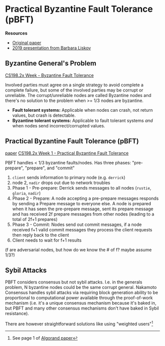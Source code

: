 # Practical Byzantine Fault Tolerance (pBFT)

**Resources**

* [Original paper](https://pmg.csail.mit.edu/papers/osdi99.pdf)
* [2019 presentation from Barbara Liskov](https://www.youtube.com/watch?v=S2Hqd7v6Xn4)

## Byzantine General's Problem

[CS198.2x Week - Byzantine Fault Tolerance](https://www.youtube.com/watch?v=3wUp5V-4s8Y)

Involved parties must agree on a single strategy to avoid complete a complete failure, but some of the involved parties may be corrupt or unreliable. The corrupt/unreliable nodes are called Byzantine nodes and there's no solution to the problem when >= 1/3 nodes are byzantine.

* **Fault tolerant systems:** Applicable when nodes can crash, not return values, but crash is detectable.
* **Byzantine tolerant systems:** Applicable to fault tolerant systems _and_ when nodes send incorrect/corrupted values.

## Practical Byzantine Fault Tolerance (pBFT)

[paper](https://pmg.csail.mit.edu/papers/osdi99.pdf)
[CS198.2x Week 1 - Practical Byzantine Fault Tolerance](https://www.youtube.com/watch?v=IafgKJN3nwU)

PBFT handles < 1/3 byzantine faults/nodes. Has three phases: "pre-prepare", "prepare", and "commit"

1. `client` sends information to primary node (e.g. `derrick`)
2. node 2, `nadir` drops out due to network troubles
3. Phase 1 - Pre-prepare: Derrick sends messages to all nodes (`rustie`, `gloria`, `nadir`)
4. Phase 2 - Prepare: A node accepting a pre-prepare messages responds by sending a Prepare message to everyone else. A node is prepared when it has seen the pre-prepare message, sent its prepare message and has received 2f prepare messages from other nodes (leading to a total of 2f+1 prepares)
5. Phase 3 - Commit: Nodes send out commit messages, if a node received f+1 valid commit messages they process the client requests then reply back to the client
6. Client needs to wait for f+1 results

(f are adversarial nodes, but how do we know the # of f? maybe assume 1/3?)

## Sybil Attacks

PBFT considers consensus but not sybil attacks. I.e. in the generals problem, N byzantine nodes could be the same corrupt general. Nakamoto Consensus handles sybil attacks via requiring block generation ability to be proportional to computational power available through the proof-of-work mechanism (i.e. it's a unique consensus mechanism because it's baked in, but PBFT and many other consensus mechanisms don't have baked in Sybil resistance).

There are however straightforward solutions like using "weighted users"[^1]

[^1]: See page 1 of [Algorand paper](https://people.csail.mit.edu/nickolai/papers/gilad-algorand-eprint.pdf)
